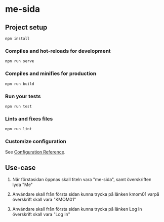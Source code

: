 # me-sida

## Project setup
```
npm install
```

### Compiles and hot-reloads for development
```
npm run serve
```

### Compiles and minifies for production
```
npm run build
```

### Run your tests
```
npm run test
```

### Lints and fixes files
```
npm run lint
```

### Customize configuration
See [Configuration Reference](https://cli.vuejs.org/config/).



## Use-case
1) När förstasidan öppnas skall titeln vara "me-sida", samt överskriften lyda "Me"

2) Användare skall från första sidan kunna trycka på länken kmom01 varpå överskrift skall vara "KMOM01"

3) Användare skall från första sidan kunna trycka på länken Log In överskrift skall vara "Log In" 
